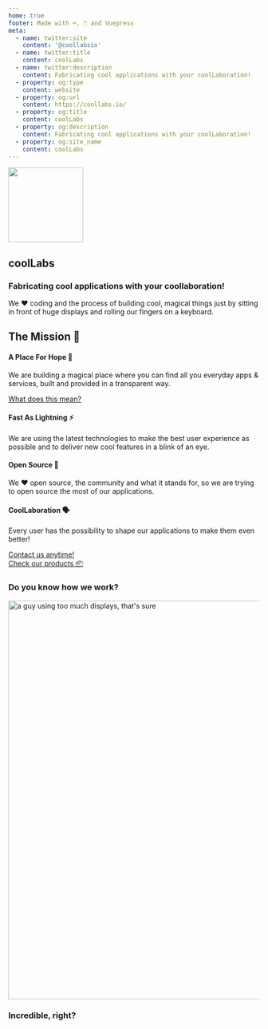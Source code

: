 ```yaml
---
home: true
footer: Made with ⌨️, 🖱️ and Vuepress
meta:
  - name: twitter:site
    content: '@coollabsio'
  - name: twitter:title
    content: coolLabs
  - name: twitter:description
    content: Fabricating cool applications with your coolLaboration!
  - property: og:type
    content: website
  - property: og:url
    content: https://coollabs.io/
  - property: og:title
    content: coolLabs
  - property: og:description
    content: Fabricating cool applications with your coolLaboration!
  - property: og:site_name
    content: coolLabs
---
```


<section class="bg-coolnote text-white px-2 md:px-0 pb-6 z-50">
      <div class="container mx-auto flex flex-wrap h-full items-center py-8">
        <img src="/coollabs.svg" height="150" width="150" class="mx-auto mb-4 md:mx-0 md:mb-0" style="border:none !important;">
        <div class="w-full md:flex-1 px-6 text-center md:text-left">
          <h1 class="text-white text-5xl  leading-normal mb-2 ">coolLabs</h1>
          <h3 class="mb-2 text-base md:text-lg  tracking-wider ">Fabricating cool applications with your coollaboration!</h3>
          <p class="text-white ">We ❤️️ ️️coding and the process of building cool, magical things just by sitting in front of huge displays and rolling our fingers on a keyboard.</p>
        </div>
        <div class="w-1/5"></div>
      </div>
</section>

<section class="bg-gray-100 border-b ">
  <div class="pt-8 pb-2 md:mx-10">
    <h1 class="text-center mb-4 fontsmallcaps">The Mission 🚀</h1>
    <div class="flex flex-wrap pt-6 text-center">
     <div class="w-full mb-4 md:w-1/4 md:mb-0 px-4">
        <h4 class="text-2xl mb-2 font-semibold fontsmallcaps">A Place For Hope 🙌</h4>
        <p class="mb-2 w-full  mx-auto">We are building a magical place where you can find all you everyday apps & services, built and provided in a transparent way.</p> 
        <div class=""><a href="/about.html#transparent-applications" @click.prevent="$router.push('/about.html#transparent-applications')" class="fontsmallcaps font-bold text-xl text-green-700">What does this mean?</a></div>
      </div>
      <div class="w-full mb-4 md:w-1/4 md:mb-0 px-4">
        <h4 class="text-2xl mb-2 font-semibold fontsmallcaps">Fast As Lightning ⚡</h4>
        <p class="my-2 w-full  mx-auto">We are using the latest technologies to make the best user experience as possible and to deliver new cool features in a blink of an eye.</p>
      </div>
      <div class="w-full mb-4 md:w-1/4 md:mb-0 px-4">
        <h4 class="text-2xl mb-2 font-semibold fontsmallcaps">Open Source 🖖</h4>
        <p class="mb-2 w-full  mx-auto">We ❤️️ open source, the community and what it stands for, so we are trying to open source the most of our applications.</p>
      </div>
      <div class="w-full mb-4 md:w-1/4 md:mb-0 px-4">
        <h4 class="text-2xl mb-2 font-semibold fontsmallcaps">CoolLaboration 🗣 </h4>
        <p class="mb-2 w-full  mx-auto">Every user has the possibility to shape our applications to make them even better!</p>
        <div class=""><a href="/contact" class="fontsmallcaps font-bold text-xl text-green-700" @click.prevent="$router.push('/contact')">Contact us anytime!</a></div>
      </div>
      <div class="w-full md:mb-0 py-10  text-center ">
        <a href="/products/" @click.prevent="$router.push('/products/')" class="text-center py-2 px-4 w-full text-xl text-black bg-coolnote text-white rounded-full border-4 btn">Check our products 📦</a>
      </div>
    </div>
  </div>
</section>

<section class="bg-white">
    <div class="container mx-auto px-4 pt-12 pb-8 ">
        <h3 class="text-center mb-4 text-2xl font-semibold">Do you know how we work?</h3>
        <div class="flex justify-center">
        <img src="/undraw_programming_2svr.svg" class="px-10" width="800" alt="a guy using too much displays, that's sure">
        </div>
        <h3 class="text-center text-base my-4">Incredible, right?</h3>
    </div>
</section>
